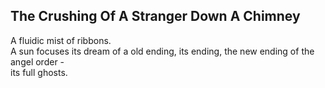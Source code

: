 The Crushing Of A Stranger Down A Chimney
-----------------------------------------
A fluidic mist of ribbons.  
A sun focuses its dream of a old ending, its ending, the new ending of the angel order -  
its full ghosts.  
